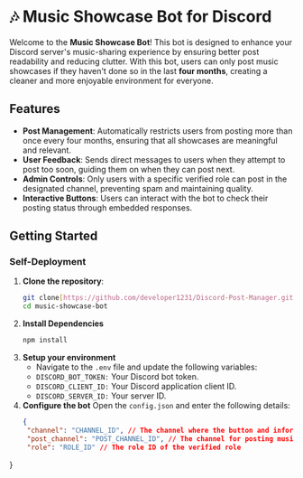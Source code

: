 # 🎶 Music Showcase Bot for Discord

Welcome to the **Music Showcase Bot**! This bot is designed to enhance your Discord server's music-sharing experience by ensuring better post readability and reducing clutter. With this bot, users can only post music showcases if they haven't done so in the last **four months**, creating a cleaner and more enjoyable environment for everyone.

## Features

- **Post Management**: Automatically restricts users from posting more than once every four months, ensuring that all showcases are meaningful and relevant.
- **User Feedback**: Sends direct messages to users when they attempt to post too soon, guiding them on when they can post next.
- **Admin Controls**: Only users with a specific verified role can post in the designated channel, preventing spam and maintaining quality.
- **Interactive Buttons**: Users can interact with the bot to check their posting status through embedded responses.

## Getting Started

### Self-Deployment

1. **Clone the repository**:
   ```bash
   git clone[https://github.com/developer1231/Discord-Post-Manager.git]
   cd music-showcase-bot
   ```
2. **Install Dependencies**
   ```bash
   npm install
   ```
3. **Setup your environment**
   - Navigate to the ``.env`` file and update the following variables:
   - ``DISCORD_BOT_TOKEN:`` Your Discord bot token.
   - ``DISCORD_CLIENT_ID:`` Your Discord application client ID.
   - ``DISCORD_SERVER_ID:`` Your server ID.
4. **Configure the bot**
   Open the ``config.json`` and enter the following details:
   ```json
   {
    "channel": "CHANNEL_ID", // The channel where the button and information embed will be sent
    "post_channel": "POST_CHANNEL_ID", // The channel for posting music showcases
    "role": "ROLE_ID" // The role ID of the verified role
  }
   ```

